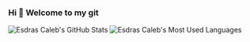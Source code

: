 ### Hi 👋 Welcome to my git

<!--
**EsdrasCaleb/esdrascaleb** is a ✨ _special_ ✨ repository because its `README.md` (this file) appears on your GitHub profile.

Here are some ideas to get you started:

- 🔭 I’m currently working on UFRN
- 🌱 I’m currently learning Game Programing
- 👯 I’m looking to collaborate on Game Programing
- 🤔 I’m looking for help with Game Programing
- 💬 Ask me about PHP and Moodle Programing
- 📫 How to reach me: twitter.com/edrascaleb
- 😄 Pronouns: -/-
- ⚡ Fun fact: Shit Happens
-->
![Esdras Caleb's GitHub Stats](https://github-readme-stats-sigma-five.vercel.app/api?username=esdrascaleb&show_icons=true&hide_border=true)
![Esdras Caleb's Most Used Languages](https://github-readme-stats-sigma-five.vercel.app/api/top-langs/?username=esdrascaleb&layout=compact&hide_border=true&hide=c#)


